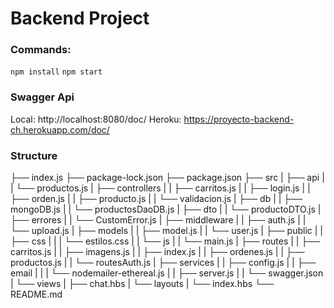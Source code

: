 # Backend Project

### Commands:

`npm install`
`npm start`

### Swagger Api

Local: http://localhost:8080/doc/
Heroku: https://proyecto-backend-ch.herokuapp.com/doc/

### Structure

├── index.js
├── package-lock.json
├── package.json
├── src
| ├── api
| | └── productos.js
| ├── controllers
| | ├── carritos.js
| | ├── login.js
| | ├── orden.js
| | ├── producto.js
| | └── validacion.js
| ├── db
| | ├── mongoDB.js
| | └── productosDaoDB.js
| ├── dto
| | └── productoDTO.js
| ├── errores
| | └── CustomError.js
| ├── middleware
| | ├── auth.js
| | └── upload.js
| ├── models
| | ├── model.js
| | └── user.js
| ├── public
| | ├── css
| | | └── estilos.css
| | └── js
| | └── main.js
| ├── routes
| | ├── carritos.js
| | ├── imagens.js
| | ├── index.js
| | ├── ordenes.js
| | ├── productos.js
| | └── routesAuth.js
| ├── services
| | ├── config.js
| | ├── email
| | | └── nodemailer-ethereal.js
| | ├── server.js
| | └── swagger.json
| └── views
| ├── chat.hbs
| └── layouts
| └── index.hbs
└── README.md
